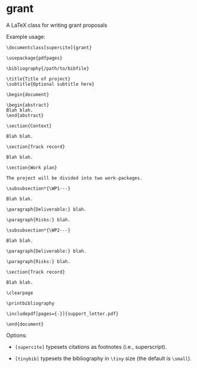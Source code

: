 # grant
A LaTeX class for writing grant proposals

Example usage:

    \documentclass[supercite]{grant}
    
    \usepackage{pdfpages}
    
    \bibliography{/path/to/bibfile}

    \title{Title of project}
    \subtitle{Optional subtitle here}

    \begin{document}
    
    \begin{abstract}
    Blah blah.
    \end{abstract}
    
    \section{Context}
    
    Blah blah.
    
    \section{Track record}
    
    Blah blah.
    
    \section{Work plan}
    
    The project will be divided into two work-packages.
    
    \subsubsection*{\WP1---}
    
    Blah blah.
    
    \paragraph{Deliverable:} blah.
    
    \paragraph{Risks:} blah.
    
    \subsubsection*{\WP2---}
    
    Blah blah.
    
    \paragraph{Deliverable:} blah.
    
    \paragraph{Risks:} blah.
    
    \section{Track record}
    
    Blah blah.
    
    \clearpage
    
    \printbibliography
    
    \includepdf[pages={-}]{support_letter.pdf}
    
    \end{document}

Options:

- `[supercite]` typesets citations as footnotes (i.e., superscript).

- `[tinybib]` typesets the bibliography in `\tiny` size (the default is `\small`).
